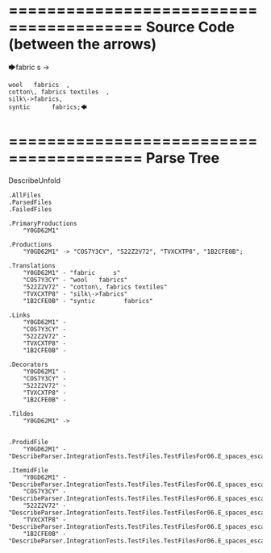========================================
Source Code (between the arrows)
========================================

🡆fabric     s 	->

	wool   fabrics	,
	cotton\, fabrics textiles  ,
    silk\->fabrics,
    syntic 		fabrics;🡄

========================================
Parse Tree
========================================
DescribeUnfold

    .AllFiles
    .ParsedFiles
    .FailedFiles

    .PrimaryProductions
        "Y0GD62M1" 

    .Productions
        "Y0GD62M1" -> "COS7Y3CY", "522Z2V72", "TVXCXTP8", "1B2CFE0B";

    .Translations
        "Y0GD62M1" - "fabric     s"
        "COS7Y3CY" - "wool   fabrics"
        "522Z2V72" - "cotton\, fabrics textiles"
        "TVXCXTP8" - "silk\->fabrics"
        "1B2CFE0B" - "syntic 		fabrics"

    .Links
        "Y0GD62M1" - 
        "COS7Y3CY" - 
        "522Z2V72" - 
        "TVXCXTP8" - 
        "1B2CFE0B" - 

    .Decorators
        "Y0GD62M1" - 
        "COS7Y3CY" - 
        "522Z2V72" - 
        "TVXCXTP8" - 
        "1B2CFE0B" - 

    .Tildes
        "Y0GD62M1" -> 


    .ProdidFile
        "Y0GD62M1" - "DescribeParser.IntegrationTests.TestFiles.TestFilesFor06.E_spaces_escapes_N.ds"

    .ItemidFile
        "Y0GD62M1" - "DescribeParser.IntegrationTests.TestFiles.TestFilesFor06.E_spaces_escapes_N.ds"
        "COS7Y3CY" - "DescribeParser.IntegrationTests.TestFiles.TestFilesFor06.E_spaces_escapes_N.ds"
        "522Z2V72" - "DescribeParser.IntegrationTests.TestFiles.TestFilesFor06.E_spaces_escapes_N.ds"
        "TVXCXTP8" - "DescribeParser.IntegrationTests.TestFiles.TestFilesFor06.E_spaces_escapes_N.ds"
        "1B2CFE0B" - "DescribeParser.IntegrationTests.TestFiles.TestFilesFor06.E_spaces_escapes_N.ds"

